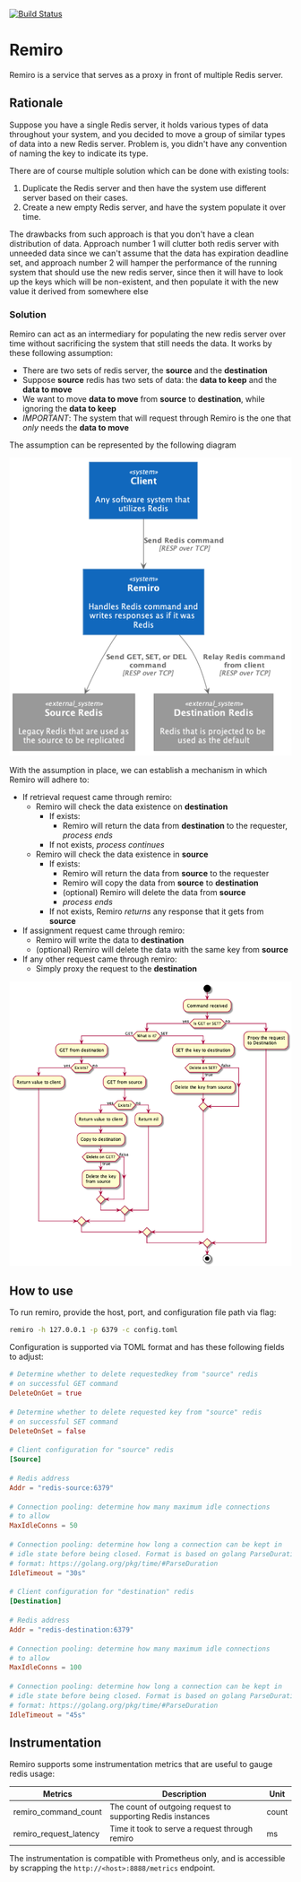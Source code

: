 [![Build Status](https://travis-ci.com/tiket-libre/remiro.svg?branch=master)](https://travis-ci.com/tiket-libre/remiro)

# Remiro

Remiro is a service that serves as a proxy in front of multiple Redis server.

## Rationale

Suppose you have a single Redis server, it holds various types of data throughout your system, and you decided to move a group of similar types of data into a new Redis server. Problem is, you didn't have any convention of naming the key to indicate its type.

There are of course multiple solution which can be done with existing tools:

1. Duplicate the Redis server and then have the system use different server based on their cases.
2. Create a new empty Redis server, and have the system populate it over time.

The drawbacks from such approach is that you don't have a clean distribution of data. Approach number 1 will clutter both redis server with unneeded data since we can't assume that the data has expiration deadline set, and approach number 2 will hamper the performance of the running system that should use the new redis server, since then it will have to look up the keys which will be non-existent, and then populate it with the new value it derived from somewhere else

### Solution

Remiro can act as an intermediary for populating the new redis server over time without sacrificing the system that still needs the data. It works by these following assumption:

- There are two sets of redis server, the **source** and the **destination**
- Suppose **source** redis has two sets of data: the **data to keep** and the **data to move**
- We want to move **data to move** from **source** to **destination**, while ignoring the **data to keep**
- *IMPORTANT*: The system that will request through Remiro is the one that *only* needs the **data to move**

The assumption can be represented by the following diagram

![System Context diagram](docs/diagrams/out/system_context.png)

With the assumption in place, we can establish a mechanism in which Remiro will adhere to:

- If retrieval request came through remiro:
  - Remiro will check the data existence on **destination**
    - If exists:
      - Remiro will return the data from **destination** to the requester, *process ends*
    - If not exists, *process continues*
  - Remiro will check the data existence in **source**
    - If exists:
      - Remiro will return the data from **source** to the requester
      - Remiro will copy the data from **source** to **destination**
      - (optional) Remiro will delete the data from **source**
      - *process ends*
    - If not exists, Remiro *returns* any response that it gets from **source**
- If assignment request came through remiro:
  - Remiro will write the data to **destination**
  - (optional) Remiro will delete the data with the same key from **source**
- If any other request came through remiro:
  - Simply proxy the request to the **destination**

![Activity diagram](docs/diagrams/out/flow.png)

## How to use

To run remiro, provide the host, port, and configuration file path via flag:

```sh
remiro -h 127.0.0.1 -p 6379 -c config.toml
```

Configuration is supported via TOML format and has these following fields to adjust:

```toml
# Determine whether to delete requestedkey from "source" redis
# on successful GET command
DeleteOnGet = true

# Determine whether to delete requested key from "source" redis
# on successful SET command
DeleteOnSet = false

# Client configuration for "source" redis
[Source]

# Redis address
Addr = "redis-source:6379"

# Connection pooling: determine how many maximum idle connections
# to allow
MaxIdleConns = 50

# Connection pooling: determine how long a connection can be kept in
# idle state before being closed. Format is based on golang ParseDuration
# format: https://golang.org/pkg/time/#ParseDuration
IdleTimeout = "30s"

# Client configuration for "destination" redis
[Destination]

# Redis address
Addr = "redis-destination:6379"

# Connection pooling: determine how many maximum idle connections
# to allow
MaxIdleConns = 100

# Connection pooling: determine how long a connection can be kept in
# idle state before being closed. Format is based on golang ParseDuration
# format: https://golang.org/pkg/time/#ParseDuration
IdleTimeout = "45s"
```

## Instrumentation

Remiro supports some instrumentation metrics that are useful to gauge redis usage:

| Metrics                | Description                                                 | Unit  |
| ---------------------- | ----------------------------------------------------------- | ----- |
| remiro_command_count   | The count of outgoing request to supporting Redis instances | count |
| remiro_request_latency | Time it took to serve a request through remiro              | ms    |

The instrumentation is compatible with Prometheus only, and is accessible by scrapping the `http://<host>:8888/metrics` endpoint.
